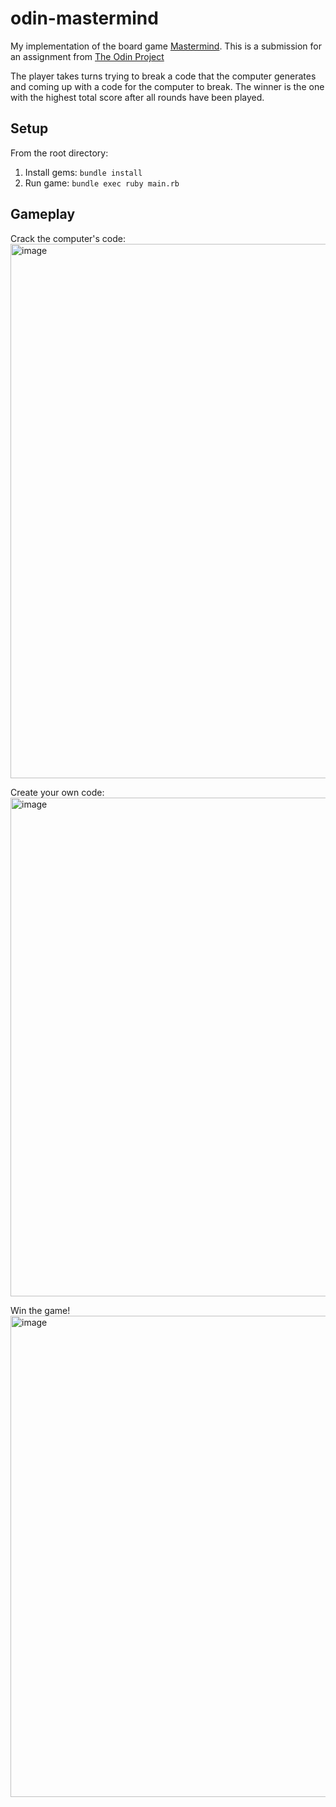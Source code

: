 # odin-mastermind

My implementation of the board game [Mastermind](https://en.wikipedia.org/wiki/Mastermind_(board_game)).
This is a submission for an assignment from [The Odin Project](https://www.theodinproject.com/lessons/ruby-mastermind)

The player takes turns trying to break a code that the computer generates and coming up with a code for the computer to break.
The winner is the one with the highest total score after all rounds have been played.

## Setup

From the root directory:
1. Install gems: `bundle install`
2. Run game: `bundle exec ruby main.rb`

## Gameplay
Crack the computer's code:
<img width="855" alt="image" src="https://github.com/NashStewart/odin-mastermind/assets/12480021/a368e57e-bdd8-4cdf-b760-8d2b622c64e6">

Create your own code:
<img width="798" alt="image" src="https://github.com/NashStewart/odin-mastermind/assets/12480021/695c723f-5e8e-40e2-b574-afb001a4621b">

Win the game!
<img width="770" alt="image" src="https://github.com/NashStewart/odin-mastermind/assets/12480021/3420ab67-0030-4514-a655-332e53834fbb">
